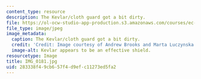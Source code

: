 ```yaml
---
content_type: resource
description: The Kevlar/cloth guard got a bit dirty.
file: https://ol-ocw-studio-app-production.s3.amazonaws.com/courses/ec-s06-design-for-demining-spring-2007/283338f49cb657f4d9efc11273ed5fa2_IMG_0181.jpg
file_type: image/jpeg
image_metadata:
  caption: The Kevlar/cloth guard got a bit dirty.
  credit: 'Credit: Image courtesy of Andrew Brooks and Marta Luczynska.'
  image-alt: Kevlar appears to be an effective shield.
resourcetype: Image
title: IMG_0181.jpg
uid: 283338f4-9cb6-57f4-d9ef-c11273ed5fa2
---
```

